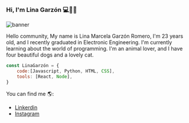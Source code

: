 ### Hi, I'm Lina Garzón 💻🧑‍💻

 ![banner](https://user-images.githubusercontent.com/118136883/230512986-45a58644-fc06-4198-8dea-3fe215ce2a99.png)
 
Hello community, My name is Lina Marcela Garzón Romero, I'm 23 years old, and I recently graduated in Electronic Engineering. I'm currently learning about the world of programming. I'm an animal lover, and I have four beautiful dogs and a lovely cat.
 ```js
 const LinaGarzón = {
     code:[Javascript, Python, HTML, CSS],
     tools: [React, Node],
 }
```
You can find me 🌎:
- [Linkerdin](https://www.linkedin.com/in/linamarcelagarzon/)
- [Instagram](https://www.instagram.com/linaagarzon/)
<!--
**linamgarzon/linamgarzon** is a ✨ _special_ ✨ repository because its `README.md` (this file) appears on your GitHub profile.

Here are some ideas to get you started:

- 🔭 I’m currently working on ...
- 🌱 I’m currently learning ...
- 👯 I’m looking to collaborate on ...
- 🤔 I’m looking for help with ...
- 💬 Ask me about ...
- 📫 How to reach me: ...
- 😄 Pronouns: ...
- ⚡ Fun fact: ...
-->
